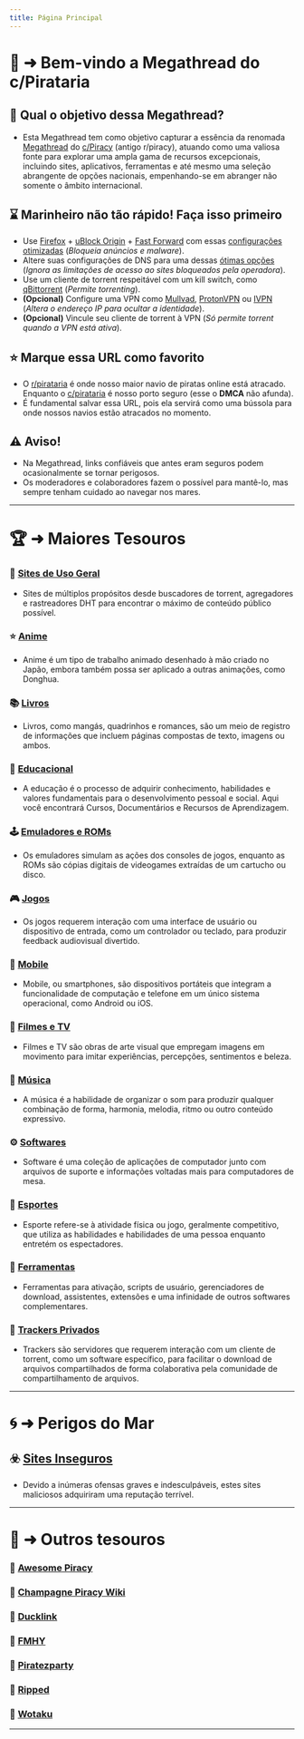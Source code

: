 ```yaml
---
title: Página Principal
---
```


# 📜 ➜ Bem-vindo a Megathread do c/Pirataria

## 🤔 Qual o objetivo dessa Megathread?
- Esta Megathread tem como objetivo capturar a essência da renomada [Megathread](https://rentry.co/megathread) do [c/Piracy](https://lemmy.dbzer0.com/c/piracy) (antigo r/piracy), atuando como uma valiosa fonte para explorar uma ampla gama de recursos excepcionais, incluindo sites, aplicativos, ferramentas e até mesmo uma seleção abrangente de opções nacionais, empenhando-se em abranger não somente o âmbito internacional.

## ⌛ Marinheiro não tão rápido! Faça isso primeiro
- Use [Firefox](https://mozilla.org/firefox/new/) + [uBlock Origin](https://addons.mozilla.org/firefox/addon/ublock-origin/) + [Fast Forward](https://fastforward.team/) com essas [ configurações otimizadas](https://take-me-to.space/UShoGZ7.png) (*Bloqueia anúncios e malware*).
- Altere suas configurações de DNS para uma dessas [ótimas opções](https://www.privacyguides.org/en/dns/) (*Ignora as limitações de acesso ao sites bloqueados pela operadora*).
- Use um cliente de torrent respeitável com um kill switch, como [qBittorrent](https://www.qbittorrent.org/) (*Permite torrenting*).
- **(Opcional)** Configure uma VPN como [Mullvad](https://mullvad.net/), [ProtonVPN](https://protonvpn.com/) ou [IVPN](https://www.ivpn.net/) (*Altera o endereço IP para ocultar a identidade*).
- **(Opcional)** Vincule seu cliente de torrent à VPN (*Só permite torrent quando a VPN está ativa*).

## ⭐ Marque essa URL como favorito
- O [r/pirataria](https://www.reddit.com/r/pirataria/) é onde nosso maior navio de piratas online está atracado. Enquanto o [c/pirataria](https://tesseract.lemmy.eco.br/c/pirataria@lemmy.dbzer0.com) é nosso porto seguro (esse o **DMCA** não afunda).
- É fundamental salvar essa URL, pois ela servirá como uma bússola para onde nossos navios estão atracados no momento.

## ⚠️ Aviso!
- Na Megathread, links confiáveis que antes eram seguros podem ocasionalmente se tornar perigosos.
- Os moderadores e colaboradores fazem o possível para mantê-lo, mas sempre tenham cuidado ao navegar nos mares.
 
---

# 🏆 ➜ Maiores Tesouros

### 🧭 [Sites de Uso Geral](pages/sites-geral.md)
- Sites de múltiplos propósitos desde buscadores de torrent, agregadores e rastreadores DHT para encontrar o máximo de conteúdo público possível.

### ⭐ [Anime](pages/anime.md)
- Anime é um tipo de trabalho animado desenhado à mão criado no Japão, embora também possa ser aplicado a outras animações, como Donghua.

### 📚 [Livros](pages/livros.md)
- Livros, como mangás, quadrinhos e romances, são um meio de registro de informações que incluem páginas compostas de texto, imagens ou ambos.

### 🧠 [Educacional](pages/educacional.md)
- A educação é o processo de adquirir conhecimento, habilidades e valores fundamentais para o desenvolvimento pessoal e social. Aqui você encontrará Cursos, Documentários e Recursos de Aprendizagem.

### 🕹️ [Emuladores e ROMs](pages/emuladores-e-roms.md)
- Os emuladores simulam as ações dos consoles de jogos, enquanto as ROMs são cópias digitais de videogames extraídas de um cartucho ou disco.

### 🎮 [Jogos](pages/jogos.md)
- Os jogos requerem interação com uma interface de usuário ou dispositivo de entrada, como um controlador ou teclado, para produzir feedback audiovisual divertido.

### 📱 [Mobile](pages/mobile.md)
- Mobile, ou smartphones, são dispositivos portáteis que integram a funcionalidade de computação e telefone em um único sistema operacional, como Android ou iOS.

### 🎦 [Filmes e TV](pages/filmes-e-tv.md)
- Filmes e TV são obras de arte visual que empregam imagens em movimento para imitar experiências, percepções, sentimentos e beleza.

### 🎹 [Música](pages/musica.md)
- A música é a habilidade de organizar o som para produzir qualquer combinação de forma, harmonia, melodia, ritmo ou outro conteúdo expressivo.

### ⚙️ [Softwares](pages/softwares.md)
- Software é uma coleção de aplicações de computador junto com arquivos de suporte e informações voltadas mais para computadores de mesa.

### 👟 [Esportes](pages/esportes.md)
- Esporte refere-se à atividade física ou jogo, geralmente competitivo, que utiliza as habilidades e habilidades de uma pessoa enquanto entretém os espectadores.

### 🧰 [Ferramentas](pages/ferramentas.md)
- Ferramentas para ativação, scripts de usuário, gerenciadores de download, assistentes, extensões e uma infinidade de outros softwares complementares.

### 🧵 [Trackers Privados](pages/trackers.md)
- Trackers são servidores que requerem interação com um cliente de torrent, como um software específico, para facilitar o download de arquivos compartilhados de forma colaborativa pela comunidade de compartilhamento de arquivos.

---

# 🌀 ➜ Perigos do Mar

## ☣️ [Sites Inseguros](pages/sites-inseguros.md)
- Devido a inúmeras ofensas graves e indesculpáveis, estes sites maliciosos adquiriram uma reputação terrível.

---

# 📑 ➜ Outros tesouros

### 📁 [Awesome Piracy](https://shakil-shahadat.github.io/awesome-piracy/)
### 📁 [Champagne Piracy Wiki](https://champagne.pages.dev/)
### 📁 [Ducklink](https://ducklink.pages.dev/)
### 📁 [FMHY](https://fmhy.pages.dev/)
### 📁 [Piratezparty](https://github.com/SpamVerse/Piratezparty)
### 📁 [Ripped](https://ripped.guide/)
### 📁 [Wotaku](https://wotaku.pages.dev/)

---
